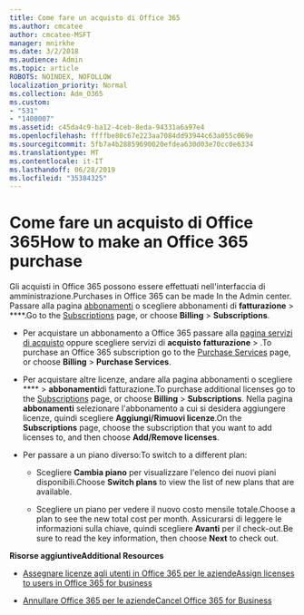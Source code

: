 ```yaml
---
title: Come fare un acquisto di Office 365
ms.author: cmcatee
author: cmcatee-MSFT
manager: mnirkhe
ms.date: 3/2/2018
ms.audience: Admin
ms.topic: article
ROBOTS: NOINDEX, NOFOLLOW
localization_priority: Normal
ms.collection: Adm_O365
ms.custom:
- "531"
- "1400007"
ms.assetid: c45da4c9-ba12-4ceb-8eda-94331a6a97e4
ms.openlocfilehash: ffffbe80c67e223aa7084dd93944c63a055c069e
ms.sourcegitcommit: 5fb7a4b28859690020efdea630d03e70cc0e6334
ms.translationtype: MT
ms.contentlocale: it-IT
ms.lasthandoff: 06/28/2019
ms.locfileid: "35384325"
---
```

# <a name="how-to-make-an-office-365-purchase"></a><span data-ttu-id="941ce-102">Come fare un acquisto di Office 365</span><span class="sxs-lookup"><span data-stu-id="941ce-102">How to make an Office 365 purchase</span></span>

<span data-ttu-id="941ce-103">Gli acquisti in Office 365 possono essere effettuati nell'interfaccia di amministrazione.</span><span class="sxs-lookup"><span data-stu-id="941ce-103">Purchases in Office 365 can be made In the Admin center.</span></span> <span data-ttu-id="941ce-104">Passare alla pagina [abbonamenti](https://go.microsoft.com/fwlink/p/?linkid=842054) o scegliere abbonamenti di **fatturazione** \> \*\*\*\*.</span><span class="sxs-lookup"><span data-stu-id="941ce-104">Go to the [Subscriptions](https://go.microsoft.com/fwlink/p/?linkid=842054) page, or choose **Billing** \> **Subscriptions**.</span></span>
  
- <span data-ttu-id="941ce-105">Per acquistare un abbonamento a Office 365 passare alla [pagina servizi di acquisto](https://go.microsoft.com/fwlink/p/?linkid=868433) oppure scegliere servizi di **acquisto** **fatturazione** \> .</span><span class="sxs-lookup"><span data-stu-id="941ce-105">To purchase an Office 365 subscription go to the [Purchase Services](https://go.microsoft.com/fwlink/p/?linkid=868433) page, or choose **Billing** \> **Purchase Services**.</span></span>

- <span data-ttu-id="941ce-106">Per acquistare altre licenze, andare alla [](https://go.microsoft.com/fwlink/p/?linkid=842054) pagina abbonamenti o scegliere \*\*\*\* \> **abbonamenti**di fatturazione.</span><span class="sxs-lookup"><span data-stu-id="941ce-106">To purchase additional licenses go to the [Subscriptions](https://go.microsoft.com/fwlink/p/?linkid=842054) page, or choose **Billing** \> **Subscriptions**.</span></span> <span data-ttu-id="941ce-107">Nella pagina **abbonamenti** selezionare l'abbonamento a cui si desidera aggiungere licenze, quindi scegliere **Aggiungi/Rimuovi licenze**.</span><span class="sxs-lookup"><span data-stu-id="941ce-107">On the **Subscriptions** page, choose the subscription that you want to add licenses to, and then choose **Add/Remove licenses**.</span></span>

- <span data-ttu-id="941ce-108">Per passare a un piano diverso:</span><span class="sxs-lookup"><span data-stu-id="941ce-108">To switch to a different plan:</span></span>

  - <span data-ttu-id="941ce-109">Scegliere **Cambia piano** per visualizzare l'elenco dei nuovi piani disponibili.</span><span class="sxs-lookup"><span data-stu-id="941ce-109">Choose **Switch plans** to view the list of new plans that are available.</span></span>

  - <span data-ttu-id="941ce-110">Scegliere un piano per vedere il nuovo costo mensile totale.</span><span class="sxs-lookup"><span data-stu-id="941ce-110">Choose a plan to see the new total cost per month.</span></span> <span data-ttu-id="941ce-111">Assicurarsi di leggere le informazioni sulla chiave, quindi scegliere **Avanti** per il check-out.</span><span class="sxs-lookup"><span data-stu-id="941ce-111">Be sure to read the key information, then choose **Next** to check out.</span></span>
  
 <span data-ttu-id="941ce-112">**Risorse aggiuntive**</span><span class="sxs-lookup"><span data-stu-id="941ce-112">**Additional Resources**</span></span>
  
- [<span data-ttu-id="941ce-113">Assegnare licenze agli utenti in Office 365 per le aziende</span><span class="sxs-lookup"><span data-stu-id="941ce-113">Assign licenses to users in Office 365 for business</span></span>](https://support.office.com/article/997596b5-4173-4627-b915-36abac6786dc)

- [<span data-ttu-id="941ce-114">Annullare Office 365 per le aziende</span><span class="sxs-lookup"><span data-stu-id="941ce-114">Cancel Office 365 for Business</span></span>](https://support.office.com/article/b1bc0bef-4608-4601-813a-cdd9f746709a)
